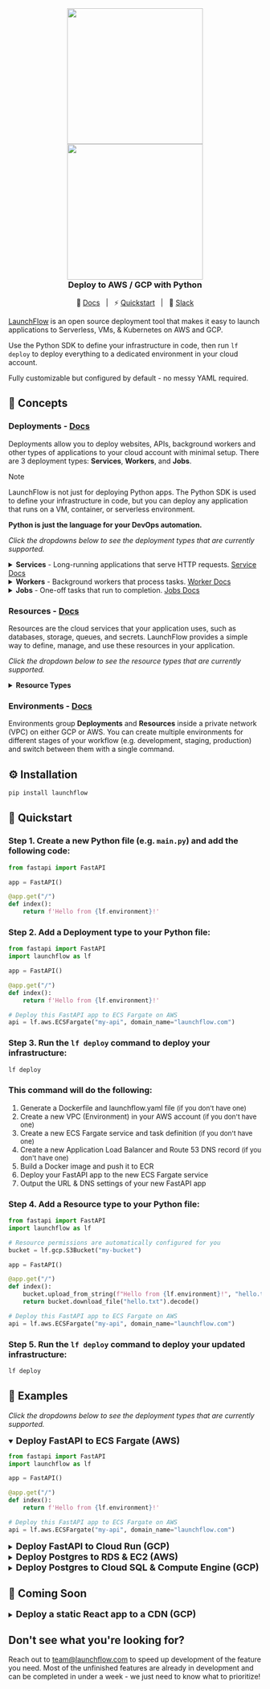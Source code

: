 <div align="center" style="display: flex; flex-direction: column; justify-content: center; margin-top: 16px; margin-bottom: 16px;">
    <a style="align-self: center" href="https://launchflow.com/#gh-dark-mode-only" target="_blank">
        <img  height="auto" width="270" src="https://storage.googleapis.com/launchflow-public-images/launchflow-logo-dark.png#gh-dark-mode-only">
    </a>
    <a style="align-self: center" href="https://launchflow.com/#gh-light-mode-only" target="_blank">
        <img  height="auto" width="270" src="https://storage.googleapis.com/launchflow-public-images/launchflow-logo-light.svg#gh-light-mode-only">
    </a>
    <div style="display: flex; align-content: center; gap: 4px; justify-content: center;   border-bottom: none;">
        <h3 style="margin-top: 0px; margin-bottom: 0px; border-bottom: none; text-align: start;">
            Deploy to AWS / GCP with Python
        </h3>
    </div>
</div>
<div style="text-align: center;" align="center">

📖 [Docs](https://docs.launchflow.com/) &nbsp; | &nbsp; ⚡ [Quickstart](https://docs.launchflow.com/docs/get-started) &nbsp; | &nbsp; 👋 [Slack](https://join.slack.com/t/launchflowusers/shared_invite/zt-27wlowsza-Uiu~8hlCGkvPINjmMiaaMQ)

</div>

[LaunchFlow](https://launchflow.com/) is an open source deployment tool that makes it easy to launch applications to Serverless, VMs, & Kubernetes on AWS and GCP.

Use the Python SDK to define your infrastructure in code, then run `lf deploy` to deploy everything to a dedicated environment in your cloud account.

Fully customizable but configured by default - no messy YAML required.

## 🧠 Concepts

### Deployments - [Docs](https://docs.launchflow.com/docs/concepts/deployments)

Deployments allow you to deploy websites, APIs, background workers and other types of applications to your cloud account with minimal setup. There are 3 deployment types: **Services**, **Workers**, and **Jobs**.

> [!NOTE]
> LaunchFlow is not just for deploying Python apps. The Python SDK is used to define your infrastructure in code, but you can deploy any application that runs on a VM, container, or serverless environment.
>
> <b>Python is just the language for your DevOps automation.</b>

_Click the dropdowns below to see the deployment types that are currently supported._
<details>
<summary>
<strong>Services</strong> - Long-running applications that serve HTTP requests.
<a href="https://docs.launchflow.com/docs/concepts/deployments#services">Service Docs</a>
</summary>

- Static Websites
  - [ ] (AWS) S3 Backend - coming soon
  - [ ] (GCP) GCS Backend - coming soon
- Serverless APIs
  - [ ] (AWS) Lambda Service - coming soon
  - [x] (GCP) Cloud Run Service - [Docs](https://docs.launchflow.com/docs/services/gcp/cloud-run)
- Auto-Scaling VMs
  - [x] (AWS) ECS Fargate Service - [Docs](https://docs.launchflow.com/docs/services/aws/ec2-fargate) 
  - [x] (GCP) Compute Engine Service - [Docs](https://docs.launchflow.com/docs/services/gcp/compute-engine)
- Kubernetes Clusters
  - [ ] (AWS) EKS - coming soon
  - [x] (GCP) GKE - [Docs](https://docs.launchflow.com/docs/services/gcp/gke)

</details>

<details>
<summary>
<strong>Workers</strong> - Background workers that process tasks.
<a href="https://docs.launchflow.com/docs/concepts/deployments#workers">Worker Docs</a>
</summary>

- Serverless Workers
  - [ ] (AWS) Lambda Worker - coming soon
  - [ ] (GCP) Cloud Run Worker - coming soon
- Auto-Scaling VMs
  - [ ] (AWS) EC2 Worker - coming soon
  - [ ] (GCP) Compute Engine Worker - coming soon
- Kubernetes Clusters
  - [ ] (AWS) EKS Worker - coming soon
  - [ ] (GCP) GKE Worker - coming soon

</details>


<details>
<summary>
<strong>Jobs</strong> - One-off tasks that run to completion.
<a href="https://docs.launchflow.com/docs/concepts/deployments#jobs">Jobs Docs</a>
</summary>

- Serverless Jobs
  - [ ] (AWS) Lambda Job - coming soon
  - [ ] (GCP) Cloud Run Job - coming soon
- Auto-Scaling VMs
  - [ ] (AWS) EC2 Job - coming soon
  - [ ] (GCP) Compute Engine Job - coming soon
- Kubernetes Clusters
  - [ ] (AWS) EKS Job - coming soon
  - [ ] (GCP) GKE Job - coming soon

</details>


### Resources - [Docs](https://docs.launchflow.com/docs/concepts/resources)

Resources are the cloud services that your application uses, such as databases, storage, queues, and secrets. LaunchFlow provides a simple way to define, manage, and use these resources in your application.

_Click the dropdown below to see the resource types that are currently supported._
<details>
<summary>
<strong>Resource Types</strong>
</summary>

  - Cloud Storage
    - [x] (AWS) S3 Bucket - [Docs](https://docs.launchflow.com/docs/resources/aws/s3-bucket)
    - [x] (GCP) GCS Bucket - [Docs](https://docs.launchflow.com/docs/resources/gcp/gcs-bucket)
  - Postgres
    - [x] (AWS) RDS Postgres - [Docs](https://docs.launchflow.com/docs/resources/aws/rds-postgres)
    - [x] (GCP) Cloud SQL Postgres - [Docs](https://docs.launchflow.com/docs/resources/gcp/cloud-sql-postgres)
  - Redis
    - [x] (AWS) ElastiCache Redis - [Docs](https://docs.launchflow.com/docs/resources/aws/elasticache-redis)
    - [x] (GCP) Memorystore Redis - [Docs](https://docs.launchflow.com/docs/resources/gcp/memorystore-redis)
  - Task Queues
    - [x] (AWS) SQS Queue - [Docs](https://docs.launchflow.com/docs/resources/aws/sqs-queue)
    - [x] (GCP) Pub/Sub - [Docs](https://docs.launchflow.com/docs/resources/gcp/pubsub-topic)
    - [x] (GCP) Cloud Tasks - [Docs](https://docs.launchflow.com/docs/resources/gcp/cloud-tasks-queue)
  - Secrets
    - [x] (AWS) Secrets Manager - [Docs](https://docs.launchflow.com/docs/resources/aws/secrets-manager)
    - [x] (GCP) Secret Manager - [Docs](https://docs.launchflow.com/docs/resources/gcp/secret-manager)
  - Custom Domains
    - [x] (AWS) Route 53 - [Docs](https://docs.launchflow.com/docs/resources/aws/route53-domain)
    - [x] (GCP) Custom Domain Mapping - [Docs](https://docs.launchflow.com/docs/resources/gcp/custom-domain-mapping)
  - Monitoring & Alerts
    - [ ] (AWS) CloudWatch - coming soon
    - [ ] (GCP) StackDriver - coming soon
  - Custom Terraform Resources - coming soon
  - Custom Pulumi Resources - coming soon

</details>

### Environments - [Docs](https://docs.launchflow.com/docs/concepts/environments)

Environments group **Deployments** and **Resources** inside a private network (VPC) on either GCP or AWS. You can create multiple environments for different stages of your workflow (e.g. development, staging, production) and switch between them with a single command.

</details>

## ⚙️ Installation

```bash
pip install launchflow
```

## 🚀 Quickstart

### Step 1. Create a new Python file (e.g. `main.py`) and add the following code:

```python
from fastapi import FastAPI

app = FastAPI()

@app.get("/")
def index():
    return f'Hello from {lf.environment}!'
```

### Step 2. Add a Deployment type to your Python file:

```python
from fastapi import FastAPI
import launchflow as lf

app = FastAPI()

@app.get("/")
def index():
    return f'Hello from {lf.environment}!'

# Deploy this FastAPI app to ECS Fargate on AWS
api = lf.aws.ECSFargate("my-api", domain_name="launchflow.com")
```

### Step 3. Run the `lf deploy` command to deploy your infrastructure:

```bash
lf deploy
```

### This command will do the following:
1. Generate a Dockerfile and launchflow.yaml file <font size="-1">(if you don't have one)</font>
2. Create a new VPC (Environment) in your AWS account <font size="-1">(if you don't have one)</font>
3. Create a new ECS Fargate service and task definition <font size="-1">(if you don't have one)</font>
4. Create a new Application Load Balancer and Route 53 DNS record <font size="-1">(if you don't have one)</font>
5. Build a Docker image and push it to ECR
6. Deploy your FastAPI app to the new ECS Fargate service
7. Output the URL & DNS settings of your new FastAPI app

### Step 4. Add a Resource type to your Python file:

```python
from fastapi import FastAPI
import launchflow as lf

# Resource permissions are automatically configured for you
bucket = lf.gcp.S3Bucket("my-bucket")

app = FastAPI()

@app.get("/")
def index():
    bucket.upload_from_string(f"Hello from {lf.environment}!", "hello.txt")
    return bucket.download_file("hello.txt").decode()

# Deploy this FastAPI app to ECS Fargate on AWS
api = lf.aws.ECSFargate("my-api", domain_name="launchflow.com")
```

### Step 5. Run the `lf deploy` command to deploy your updated infrastructure:

```bash
lf deploy
```

## 📖 Examples

_Click the dropdowns below to see the deployment types that are currently supported._

<details open>
<summary><b><font size="+1">Deploy FastAPI to ECS Fargate (AWS)</font></b></summary>

```python
from fastapi import FastAPI
import launchflow as lf

app = FastAPI()

@app.get("/")
def index():
    return f'Hello from {lf.environment}!'

# Deploy this FastAPI app to ECS Fargate on AWS
api = lf.aws.ECSFargate("my-api", domain_name="launchflow.com")
```

</details>


<details>
<summary><b><font size="+1">Deploy FastAPI to Cloud Run (GCP)</font></b></summary>

```python
from fastapi import FastAPI
import launchflow as lf

app = FastAPI()

@app.get("/")
def index():
    return f'Hello from {lf.environment}!'

# Deploy Postgres hosted on (GCP) Cloud SQL 
api = lf.gcp.CloudRun("my-api", domain_name="launchflow.com")
```

</details>


<details>


<summary><b><font size="+1">Deploy Postgres to RDS & EC2 (AWS)</font></b></summary>

```python
import launchflow as lf

# Create / Connect to a Postgres Cluster on CloudSQL
postgres = lf.aws.RDSPostgres("postgres-cluster", disk_size_gb=10)

# Or on a Compute Engine VM
postgres = lf.aws.ComputeEnginePostgres("postgres-vm")

if __name__ == "__main__":
    # Built-in utility methods for using Postgres
    postgres.query("SELECT * FROM my_table")

    # Built-in connectors for Python ORMs
    postgres.sqlalchemy_engine()
    postgres.django_settings()
```

</details>

<details>
<summary><b><font size="+1">Deploy Postgres to Cloud SQL & Compute Engine (GCP)</font></b></summary>

```python
import launchflow as lf

# Create / Connect to a Postgres Cluster on CloudSQL
postgres = lf.gcp.CloudSQLPostgres("postgres-cluster", disk_size_gb=10)

# Or on a Compute Engine VM
postgres = lf.gcp.ComputeEnginePostgres("postgres-vm")

if __name__ == "__main__":
    # Built-in utility methods for using Postgres
    postgres.query("SELECT * FROM my_table")

    # Built-in connectors for Python ORMs
    postgres.sqlalchemy_engine()
    postgres.django_settings()
```

</details>

## 👀 Coming Soon

<details>
<summary><b><font size="+1">Deploy a static React app to a CDN (GCP)</font></b></summary>

> [!IMPORTANT]  
> This example is not yet available in the LaunchFlow Python SDK.

```python
import launchflow as lf

# Deploy a static React app to a GCS Bucket with a CDN
bucket = lf.gcp.BackendBucket(
    "react-app", domain="api.launchflow.com", use_cdn=True
)


if __name__ == "__main__":
   # Use Python to easily automate non-Python applications
  print(f"Bucket URL: {bucket.url}")
```

</details>

## Don't see what you're looking for?
Reach out to team@launchflow.com to speed up development of the feature you need. Most of the unfinished features are already in development and can be completed in under a week - we just need to know what to prioritize!